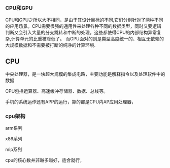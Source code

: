 

### CPU和GPU
CPU和GPU之所以大不相同，是由于其设计目标的不同,它们分别针对了两种不同的应用场景。CPU需要很强的通用性来处理各种不同的数据类型，同时又要逻辑判断又会引入大量的分支跳转和中断的处理。这些都使得CPU的内部结构异常复杂,计算单元的比重被降低了。
而GPU面对的则是类型高度统一的、相互无依赖的大规模数据和不需要被打断的纯净的计算环境.



## CPU
中央处理器，是一块超大规模的集成电路，主要功能是解释指令以及处理软件中的数据

CPU包括运算器、高速缓冲存储器、数据、总线等。

手机的系统运作还有APP的运行，靠的都是CPU内AP应用处理器，



### cpu架构
arm系列

x86系列

mip系列

cpu的核心数并非越多越好，适合就行，








